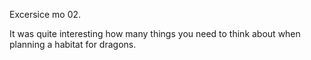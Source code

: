 Excersice mo 02.

It was quite interesting how many things you need to think about when planning a habitat for dragons.

